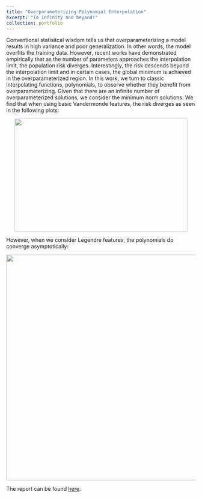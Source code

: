 ```yaml
---
title: "Overparameterizing Polynomial Interpolation"
excerpt: "To infinity and beyond!"
collection: portfolio
---
```


Conventional statisitcal wisdom tells us that overparameterizing a model results in high variance and poor generalization. In other words, the model overfits the training data. However, recent works have demonstrated empirically that as the number of parameters approaches the interpolation limit, the population risk diverges. Interestingly, the risk descends beyond the interpolation limit and in certain cases, the global minimum is achieved in the overparameterized region. In this work, we turn to classic interpolating functions, polynomials, to observe whether they benefit from overparameterizing. Given that there are an infinite number of overparameterized solutions, we consider the minimum norm solutions. We find that when using basic Vandermonde features, the risk diverges as seen in the following plots:

<p align="center">
  <img width="460" height="300" src="https://ameerd.github.io/images/Vandermonde2.pdf">
</p>

However, when we consider Legendre features, the polynomials do converge asymptotically:

<p align="center">
  <img width="560" height="600" src="https://ameerd.github.io/images/Legendre2.pdf">
</p>

The report can be found [here](https://ameerd.github.io/files/Polynomial_Interpolation_Report.pdf).

